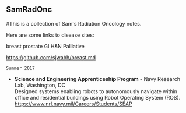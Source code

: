 ## SamRadOnc

#This is a collection of Sam's Radiation Oncology notes.

Here are some links to disease sites:

breast
prostate
GI
H&N
Palliative



  <https://github.com/sjwabh/breast.md>

`Summer 2017`
- __Science and Engineering Apprenticeship Program__ - Navy Research Lab, Washington, DC	
Designed systems enabling robots to autonomously navigate within office and residential buildings using Robot Operating System (ROS).
<https://www.nrl.navy.mil/Careers/Students/SEAP>


